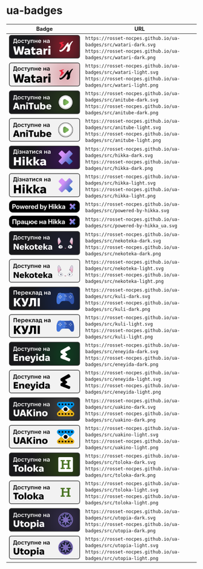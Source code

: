 # ua-badges

| Badge                                               | URL                                                                                                                                         |
| --------------------------------------------------- | ------------------------------------------------------------------------------------------------------------------------------------------- |
| ![Watari-Dark](src/watari-dark.svg)                 | `https://rosset-nocpes.github.io/ua-badges/src/watari-dark.svg` <br/> `https://rosset-nocpes.github.io/ua-badges/src/watari-dark.png`       |
| ![Watari-Light](src/watari-light.svg)               | `https://rosset-nocpes.github.io/ua-badges/src/watari-light.svg` <br/> `https://rosset-nocpes.github.io/ua-badges/src/watari-light.png`     |
| ![AniTube-Dark](src/anitube-dark.svg)               | `https://rosset-nocpes.github.io/ua-badges/src/anitube-dark.svg` <br/> `https://rosset-nocpes.github.io/ua-badges/src/anitube-dark.png`     |
| ![AniTube-Light](src/anitube-light.svg)             | `https://rosset-nocpes.github.io/ua-badges/src/anitube-light.svg` <br/> `https://rosset-nocpes.github.io/ua-badges/src/anitube-light.png`   |
| ![Hikka-Dark](src/hikka-dark.svg)                   | `https://rosset-nocpes.github.io/ua-badges/src/hikka-dark.svg` <br/> `https://rosset-nocpes.github.io/ua-badges/src/hikka-dark.png`         |
| ![Hikka-Light](src/hikka-light.svg)                 | `https://rosset-nocpes.github.io/ua-badges/src/hikka-light.svg` <br/> `https://rosset-nocpes.github.io/ua-badges/src/hikka-light.png`       |
| ![Powered-by-Hikka](src/powered-by-hikka.svg)       | `https://rosset-nocpes.github.io/ua-badges/src/powered-by-hikka.svg`                                                                        |
| ![Powered-by-Hikka_ua](src/powered-by-hikka_ua.svg) | `https://rosset-nocpes.github.io/ua-badges/src/powered-by-hikka_ua.svg`                                                                     |
| ![Nekoteka-Dark](src/nekoteka-dark.svg)             | `https://rosset-nocpes.github.io/ua-badges/src/nekoteka-dark.svg` <br/> `https://rosset-nocpes.github.io/ua-badges/src/nekoteka-dark.png`   |
| ![Nekoteka-Light](src/nekoteka-light.svg)           | `https://rosset-nocpes.github.io/ua-badges/src/nekoteka-light.svg` <br/> `https://rosset-nocpes.github.io/ua-badges/src/nekoteka-light.png` |
| ![Kuli-Dark](src/kuli-dark.svg)                     | `https://rosset-nocpes.github.io/ua-badges/src/kuli-dark.svg` <br/> `https://rosset-nocpes.github.io/ua-badges/src/kuli-dark.png`           |
| ![Kuli-Light](src/kuli-light.svg)                   | `https://rosset-nocpes.github.io/ua-badges/src/kuli-light.svg` <br/> `https://rosset-nocpes.github.io/ua-badges/src/kuli-light.png`         |
| ![Eneyida-Dark](src/eneyida-dark.svg)               | `https://rosset-nocpes.github.io/ua-badges/src/eneyida-dark.svg` <br/> `https://rosset-nocpes.github.io/ua-badges/src/eneyida-dark.png`     |
| ![Eneyida-Light](src/eneyida-light.svg)             | `https://rosset-nocpes.github.io/ua-badges/src/eneyida-light.svg` <br/> `https://rosset-nocpes.github.io/ua-badges/src/eneyida-light.png`   |
| ![UAKino-Dark](src/uakino-dark.svg)                 | `https://rosset-nocpes.github.io/ua-badges/src/uakino-dark.svg` <br/> `https://rosset-nocpes.github.io/ua-badges/src/uakino-dark.png`       |
| ![UAKino-Light](src/uakino-light.svg)               | `https://rosset-nocpes.github.io/ua-badges/src/uakino-light.svg` <br/> `https://rosset-nocpes.github.io/ua-badges/src/uakino-light.png`     |
| ![Toloka-Dark](src/toloka-dark.svg)                 | `https://rosset-nocpes.github.io/ua-badges/src/toloka-dark.svg` <br/> `https://rosset-nocpes.github.io/ua-badges/src/toloka-dark.png`       |
| ![Toloka-Light](src/toloka-light.svg)               | `https://rosset-nocpes.github.io/ua-badges/src/toloka-light.svg` <br/> `https://rosset-nocpes.github.io/ua-badges/src/toloka-light.png`     |
| ![Utopia-Dark](src/utopia-dark.svg)                 | `https://rosset-nocpes.github.io/ua-badges/src/utopia-dark.svg` <br/> `https://rosset-nocpes.github.io/ua-badges/src/utopia-dark.png`       |
| ![Utopia-Light](src/utopia-light.svg)               | `https://rosset-nocpes.github.io/ua-badges/src/utopia-light.svg` <br/> `https://rosset-nocpes.github.io/ua-badges/src/utopia-light.png`     |

